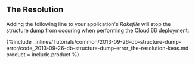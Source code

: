 <!--  usedin: [ _rails/Tutorials/2013-09-26-db-structure-dump-error.md] -->


## The Resolution

Adding the following line to your application's *Rakefile* will stop the structure dump from occuring when performing the Cloud 66 deployment:



{%include _inlines/Tutorials/common/2013-09-26-db-structure-dump-error/code_2013-09-26-db-structure-dump-error_the-resolution-keas.md  product = include.product %}







